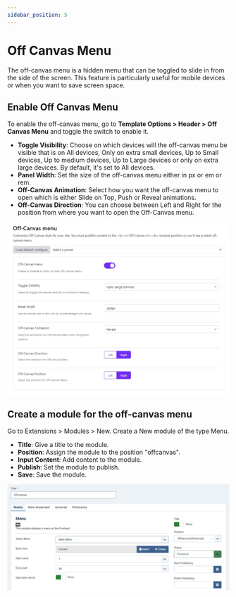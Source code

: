 ```yaml
---
sidebar_position: 5
---
```


# Off Canvas Menu

The off-canvas menu is a hidden menu that can be toggled to slide in from the side of the screen. This feature is particularly useful for mobile devices or when you want to save screen space.

## Enable Off Canvas Menu

To enable the off-canvas menu, go to **Template Options > Header > Off Canvas Menu** and toggle the switch to enable it.

* **Toggle Visibility**: Choose on which devices will the off-canvas menu be visible that is on All devices, Only on extra small devices, Up to Small devices, Up to medium devices, Up to Large devices or only on extra large devices. By default, it's set to All devices.
* **Panel Width**: Set the size of the off-canvas menu either in px or em or rem.
* **Off-Canvas Animation**: Select how you want the off-canvas menu to open which is either Slide on Top, Push or Reveal animations.
* **Off-Canvas Direction**: You can choose between Left and Right for the position from where you want to open the Off-Canvas menu.

![off-canvas-menu-options.jpeg](../../static/img/header/off-canvas-menu-options.jpeg)

## Create a module for the off-canvas menu

Go to Extensions > Modules > New. Create a New module of the type Menu.
* **Title**: Give a title to the module.
* **Position**: Assign the module to the position "offcanvas".
* **Input Content**: Add content to the module.
* **Publish**: Set the module to publish.
* **Save**: Save the module.

![off-canvas-module.jpeg](../../static/img/header/off-canvas-module.jpeg)